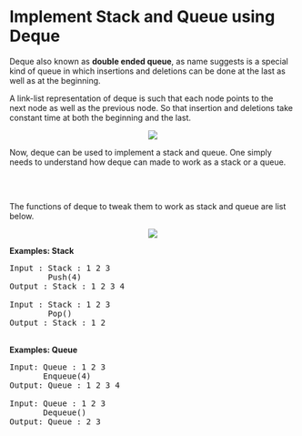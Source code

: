 <h1>Implement Stack and Queue using Deque</h1>
<div class="text" style="height: auto; overflow: unset; mask-image: none;">
                                                                <p dir="ltr"><span>Deque also known as </span><b><strong>double ended queue</strong></b><span>, as name suggests is a special kind&nbsp;of queue in which insertions and deletions can be done at the last as well&nbsp;as at the beginning.</span></p>

<p dir="ltr"><span>A link-list representation of deque is such that each node points to the next&nbsp;node as well as the previous node. So that insertion and deletions take constant&nbsp;time at both the beginning and the last.</span></p><div id="GFG_AD_gfg_mobile_336x280" style="margin: 5px 0;" data-lazy-loading="true"></div>

<p dir="ltr" style="text-align: center;"><img height="inherit" src="https://media.geeksforgeeks.org/wp-content/uploads/deque-1.png" width="inherit"></p>

<p dir="ltr"><span>Now, deque can be used to implement a stack and queue. One simply needs to&nbsp;understand how deque can made to work as a stack or a queue.</span></p><div id="_GFG_ABP_Incontent_728x90" style="text-align:center;"></div><div style="text-align: center; margin: 20px 0px; max-height: 280px; min-height: 0px; display: flex; justify-content: center; flex-wrap: wrap; gap: 1.5em;" id="GFG_AD_InContent_Desktop_728x280"><div id="GFG_AD_InContent_Desktop_350x250_1" style="width: 320px;"></div><div id="GFG_AD_InContent_Desktop_350x250_2" style="width: 320px;"></div></div>

<p dir="ltr"><span>The functions of deque to tweak them to work as stack and queue are list below.</span></p>

<p dir="ltr" style="text-align: center;"><img height="inherit" loading="lazy" src="https://media.geeksforgeeks.org/wp-content/uploads/stack-and-queue-using-deque.png" width="inherit"></p>

<p dir="ltr"><b><strong>Examples: Stack</strong></b><span>&nbsp;</span></p>

<pre><span>Input : Stack : 1 2 3</span><br><span>        Push(4)</span><br><span>Output : Stack : 1 2 3 4</span><br><br><span>Input : Stack : 1 2 3</span><br><span>        Pop()</span><br><span>Output : Stack : 1 2</span><br></pre><p dir="ltr"><br><b><strong>Examples: Queue</strong></b><span>&nbsp;</span></p>

<pre><span>Input: Queue : 1 2 3</span><br><span>       Enqueue(4)</span><br><span>Output: Queue : 1 2 3 4</span><br><br><span>Input: Queue : 1 2 3</span><br><span>       Dequeue()</span><br><span>Output: Queue : 2 3</span><br></pre>
